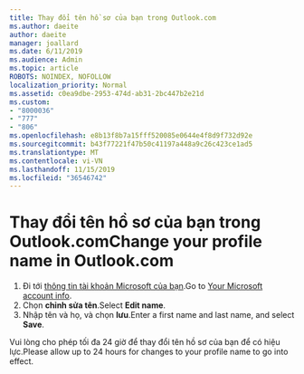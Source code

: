 ```yaml
---
title: Thay đổi tên hồ sơ của bạn trong Outlook.com
ms.author: daeite
author: daeite
manager: joallard
ms.date: 6/11/2019
ms.audience: Admin
ms.topic: article
ROBOTS: NOINDEX, NOFOLLOW
localization_priority: Normal
ms.assetid: c0ea9dbe-2953-474d-ab31-2bc447b2e21d
ms.custom:
- "8000036"
- "777"
- "806"
ms.openlocfilehash: e8b13f8b7a15fff520085e0644e4f8d9f732d92e
ms.sourcegitcommit: b43f77221f47b50c41197a448a9c26c423ce1ad5
ms.translationtype: MT
ms.contentlocale: vi-VN
ms.lasthandoff: 11/15/2019
ms.locfileid: "36546742"
---
```

# <a name="change-your-profile-name-in-outlookcom"></a><span data-ttu-id="5e9bd-102">Thay đổi tên hồ sơ của bạn trong Outlook.com</span><span class="sxs-lookup"><span data-stu-id="5e9bd-102">Change your profile name in Outlook.com</span></span>

1. <span data-ttu-id="5e9bd-103">Đi tới [thông tin tài khoản Microsoft của bạn](https://go.microsoft.com/fwlink/p/?linkid=860841).</span><span class="sxs-lookup"><span data-stu-id="5e9bd-103">Go to [Your Microsoft account info](https://go.microsoft.com/fwlink/p/?linkid=860841).</span></span>
2. <span data-ttu-id="5e9bd-104">Chọn **chỉnh sửa tên**.</span><span class="sxs-lookup"><span data-stu-id="5e9bd-104">Select **Edit name**.</span></span>
3. <span data-ttu-id="5e9bd-105">Nhập tên và họ, và chọn **lưu**.</span><span class="sxs-lookup"><span data-stu-id="5e9bd-105">Enter a first name and last name, and select **Save**.</span></span>

<span data-ttu-id="5e9bd-106">Vui lòng cho phép tối đa 24 giờ để thay đổi tên hồ sơ của bạn để có hiệu lực.</span><span class="sxs-lookup"><span data-stu-id="5e9bd-106">Please allow up to 24 hours for changes to your profile name to go into effect.</span></span>